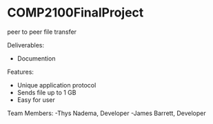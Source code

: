 # COMP2100FinalProject

peer to peer file transfer

Deliverables:

- Documention 

Features:
- Unique application protocol
- Sends file up to 1 GB
- Easy for user 

Team Members:
-Thys Nadema, Developer 
-James Barrett, Developer
